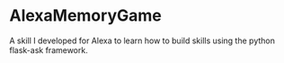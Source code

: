 # AlexaMemoryGame
A skill I developed for Alexa to learn how to build skills using the python flask-ask framework.

